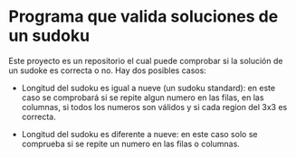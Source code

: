 # Programa que valida soluciones de un sudoku

Este proyecto es un repositorio el cual puede comprobar si la solución de un sudoke es correcta o no. Hay dos posibles casos:

* Longitud del sudoku es igual a nueve (un sudoku standard): en este caso se comprobará si se repite algun numero en las filas, en las columnas, si todos los numeros son válidos y si cada region del 3x3 es correcta.

* Longitud del sudoku es diferente a nueve: en este caso solo se comprueba si se repite un numero en las filas o columnas.
